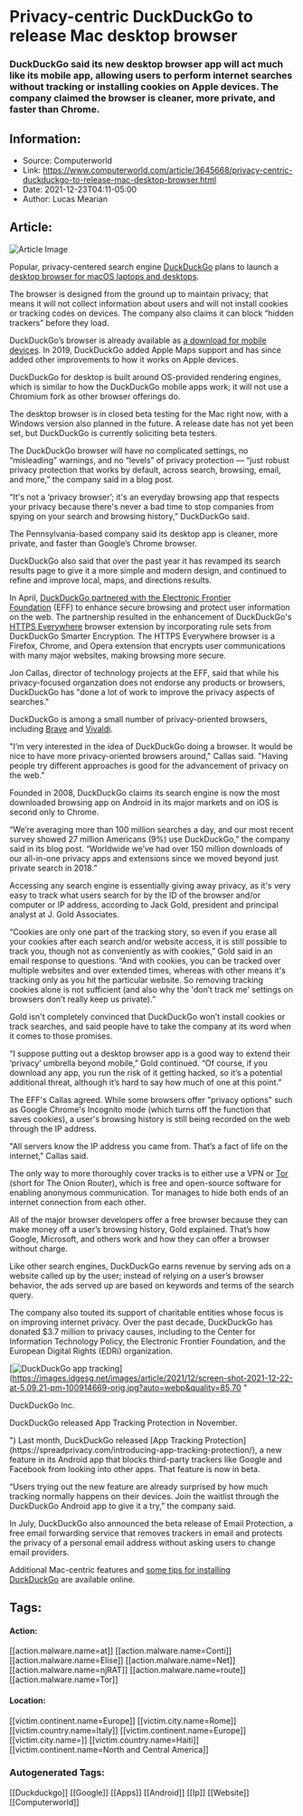 # Privacy-centric DuckDuckGo to release Mac desktop browser
### DuckDuckGo said its new desktop browser app will act much like its mobile app, allowing users to perform internet searches without tracking or installing cookies on Apple devices. The company claimed the browser is cleaner, more private, and faster than Chrome.

## Information:
+ Source: Computerworld
+ Link: https://www.computerworld.com/article/3645668/privacy-centric-duckduckgo-to-release-mac-desktop-browser.html
+ Date: 2021-12-23T04:11-05:00
+ Author: Lucas Mearian


## Article:
![Article Image](https://images.idgesg.net/images/idge/imported/imageapi/2021/12/21/21/duckduckgo-browser-100914544-large.jpg?auto=webp&quality=85,70)

Popular, privacy-centered search engine [DuckDuckGo](https://duckduckgo.com/app) plans to launch a [desktop browser for macOS laptops and desktops](https://spreadprivacy.com/duckduckgo-2021-review/).

The browser is designed from the ground up to maintain privacy; that means it will not collect information about users and will not install cookies or tracking codes on devices. The company also claims it can block “hidden trackers” before they load.

DuckDuckGo’s browser is already available as [a download for mobile devices](https://duckduckgo.com/app). In 2019, DuckDuckGo added Apple Maps support and has since added other improvements to how it works on Apple devices.  

DuckDuckGo for desktop is built around OS-provided rendering engines, which is similar to how the DuckDuckGo mobile apps work; it will not use a Chromium fork as other browser offerings do.

The desktop browser is in closed beta testing for the Mac right now, with a Windows version also planned in the future. A release date has not yet been set, but DuckDuckGo is currently soliciting beta testers.

The DuckDuckGo browser will have no complicated settings, no “misleading” warnings, and no “levels” of privacy protection — “just robust privacy protection that works by default, across search, browsing, email, and more,” the company said in a blog post.

“It's not a ‘privacy browser’; it's an everyday browsing app that respects your privacy because there's never a bad time to stop companies from spying on your search and browsing history,” DuckDuckGo said.

The Pennsylvania-based company said its desktop app is cleaner, more private, and faster than Google’s Chrome browser.

DuckDuckGo also said that over the past year it has revamped its search results page to give it a more simple and modern design, and continued to refine and improve local, maps, and directions results.

In April, [DuckDuckGo partnered with the Electronic Frontier Foundation](https://www.eff.org/press/releases/eff-partners-duckduckgo-enhance-secure-browsing-and-protect-user-information-web) (EFF) to enhance secure browsing and protect user information on the web. The partnership resulted in the enhancement of DuckDuckGo's [HTTPS Everywhere](https://www.eff.org/https-everywhere) browser extension by incorporating rule sets from DuckDuckGo Smarter Encryption. The HTTPS Everywhere browser is a Firefox, Chrome, and Opera extension that encrypts user communications with many major websites, making browsing more secure.

Jon Callas, director of technology projects at the EFF, said that while his privacy-focused organzation does not endorse any products or browsers, DuckDuckGo has "done a lot of work to improve the privacy aspects of searches."

DuckDuckGo is among a small number of privacy-oriented browsers, including [Brave](https://brave.com/search/) and [Vivaldi](https://vivaldi.com/). 

"I’m very interested in the idea of DuckDuckGo doing a browser. It would be nice to have more privacy-oriented browsers around," Callas said. "Having people try different approaches is good for the advancement of privacy on the web."

Founded in 2008, DuckDuckGo claims its search engine is now the most downloaded browsing app on Android in its major markets and on iOS is second only to Chrome.

“We’re averaging more than 100 million searches a day, and our most recent survey showed 27 million Americans (9%) use DuckDuckGo,” the company said in its blog post. “Worldwide we’ve had over 150 million downloads of our all-in-one privacy apps and extensions since we moved beyond just private search in 2018.”

Accessing any search engine is essentially giving away privacy, as it's very easy to track what users search for by the ID of the browser and/or computer or IP address, according to Jack Gold, president and principal analyst at J. Gold Associates.

“Cookies are only one part of the tracking story, so even if you erase all your cookies after each search and/or website access, it is still possible to track you, though not as conveniently as with cookies,” Gold said in an email response to questions. “And with cookies, you can be tracked over multiple websites and over extended times, whereas with other means it's tracking only as you hit the particular website. So removing tracking cookies alone is not sufficient (and also why the 'don’t track me' settings on browsers don’t really keep us private).”

Gold isn't completely convinced that DuckDuckGo won’t install cookies or track searches, and said people have to take the company at its word when it comes to those promises.

“I suppose putting out a desktop browser app is a good way to extend their ‘privacy’ umbrella beyond mobile,” Gold continued. “Of course, if you download any app, you run the risk of it getting hacked, so it’s a potential additional threat, although it’s hard to say how much of one at this point.”

The EFF's Callas agreed. While some browsers offer "privacy options" such as Google Chrome's Incognito mode (which turns off the function that saves cookies), a user's browsing history is still being recorded on the web through the IP address.

"All servers know the IP address you came from. That’s a fact of life on the internet," Callas said.

The only way to more thoroughly cover tracks is to either use a VPN or [Tor](https://www.pcworld.com/article/435392/how-to-use-the-tor-browser-to-surf-the-web-anonymously.html) (short for The Onion Router), which is free and open-source software for enabling anonymous communication. Tor manages to hide both ends of an internet connection from each other. 

All of the major browser developers offer a free browser because they can make money off a user’s browsing history, Gold explained. That’s how Google, Microsoft, and others work and how they can offer a browser without charge.

Like other search engines, DuckDuckGo earns revenue by serving ads on a website called up by the user; instead of relying on a user’s browser behavior, the ads served up are based on keywords and terms of the search query.

The company also touted its support of charitable entities whose focus is on improving internet privacy. Over the past decade, DuckDuckGo has donated $3.7 million to privacy causes, including to the Center for Information Technology Policy, the Electronic Frontier Foundation, and the European Digital Rights (EDRi) organization.

[![DuckDuckGo app tracking](https://images.idgesg.net/images/article/2021/12/screen-shot-2021-12-22-at-5.09.21-pm-100914669-large.jpg?auto=webp&quality=85,70)](https://images.idgesg.net/images/article/2021/12/screen-shot-2021-12-22-at-5.09.21-pm-100914669-orig.jpg?auto=webp&quality=85,70 "<div class='credit'>DuckDuckGo Inc.</div>
<p>DuckDuckGo released App Tracking Protection in November.</p>
")
Last month, DuckDuckGo released [App Tracking Protection](https://spreadprivacy.com/introducing-app-tracking-protection/), a new feature in its Android app that blocks third-party trackers like Google and Facebook from looking into other apps. That feature is now in beta.

“Users trying out the new feature are already surprised by how much tracking normally happens on their devices. Join the waitlist through the DuckDuckGo Android app to give it a try,” the company said.

In July, DuckDuckGo also announced the beta release of Email Protection, a free email forwarding service that removes trackers in email and protects the privacy of a personal email address without asking users to change email providers.

Additional Mac-centric features and [some tips for installing DuckDuckGo](https://www.computerworld.com/article/3410297/how-and-why-apple-users-should-switch-to-duckduckgo-for-search.html) are available online.





## Tags:

#### Action:
[[action.malware.name=at]] [[action.malware.name=Conti]] [[action.malware.name=Elise]] [[action.malware.name=Net]] [[action.malware.name=njRAT]] [[action.malware.name=route]] [[action.malware.name=Tor]]

#### Location:
[[victim.continent.name=Europe]] [[victim.city.name=Rome]] [[victim.country.name=Italy]] [[victim.continent.name=Europe]] [[victim.city.name=]] [[victim.country.name=Haiti]] [[victim.continent.name=North and Central America]]

### Autogenerated Tags:
[[Duckduckgo]] [[Google]] [[Apps]] [[Android]] [[Ip]] [[Website]] [[Computerworld]]

